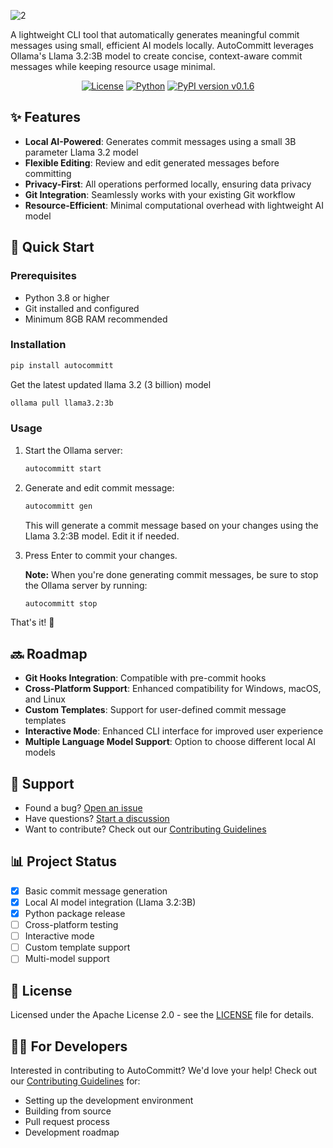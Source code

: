 ![2](https://github.com/user-attachments/assets/d1a4c15e-8bdf-448b-adc0-4a0c39a3a023)

A lightweight CLI tool that automatically generates meaningful commit messages using small, efficient AI models locally. AutoCommitt leverages Ollama's Llama 3.2:3B model to create concise, context-aware commit messages while keeping resource usage minimal.

<div align="center">

[![License](https://img.shields.io/badge/license-Apache%202.0-blue.svg)](LICENSE)
[![Python](https://img.shields.io/badge/python-3.8%2B-blue)](https://www.python.org/downloads/)
[![PyPI version v0.1.6](https://badge.fury.io/py/autocommitt.svg)](https://badge.fury.io/py/autocommitt)

</div>

## ✨ Features

- **Local AI-Powered**: Generates commit messages using a small 3B parameter Llama 3.2 model
- **Flexible Editing**: Review and edit generated messages before committing
- **Privacy-First**: All operations performed locally, ensuring data privacy
- **Git Integration**: Seamlessly works with your existing Git workflow
- **Resource-Efficient**: Minimal computational overhead with lightweight AI model

## 🚀 Quick Start

### Prerequisites

- Python 3.8 or higher
- Git installed and configured
- Minimum 8GB RAM recommended

### Installation

```bash
pip install autocommitt
```
Get the latest updated llama 3.2 (3 billion) model
```bash
ollama pull llama3.2:3b
```

### Usage

1. Start the Ollama server:
   ```bash
   autocommitt start
   ```

2. Generate and edit commit message:
   ```bash
   autocommitt gen
   ```
   This will generate a commit message based on your changes using the Llama 3.2:3B model. Edit it if needed.

3. Press Enter to commit your changes.

   **Note:** When you're done generating commit messages, be sure to stop the Ollama server by running:
   ```bash
   autocommitt stop
   ```

That's it! 🎉

## 🔜 Roadmap

- **Git Hooks Integration**: Compatible with pre-commit hooks
- **Cross-Platform Support**: Enhanced compatibility for Windows, macOS, and Linux
- **Custom Templates**: Support for user-defined commit message templates
- **Interactive Mode**: Enhanced CLI interface for improved user experience
- **Multiple Language Model Support**: Option to choose different local AI models

## 🐛 Support

- Found a bug? [Open an issue](https://github.com/Spartan-71/AutoCommitt/issues)
- Have questions? [Start a discussion](https://github.com/Spartan-71/AutoCommitt/discussions)
- Want to contribute? Check out our [Contributing Guidelines](CONTRIBUTING.md)

## 📊 Project Status

- [x] Basic commit message generation
- [x] Local AI model integration (Llama 3.2:3B)
- [x] Python package release
- [ ] Cross-platform testing
- [ ] Interactive mode
- [ ] Custom template support
- [ ] Multi-model support

## 📄 License

Licensed under the Apache License 2.0 - see the [LICENSE](LICENSE) file for details.

## 👩‍💻 For Developers

Interested in contributing to AutoCommitt? We'd love your help! Check out our [Contributing Guidelines](CONTRIBUTING.md) for:

- Setting up the development environment
- Building from source
- Pull request process
- Development roadmap
